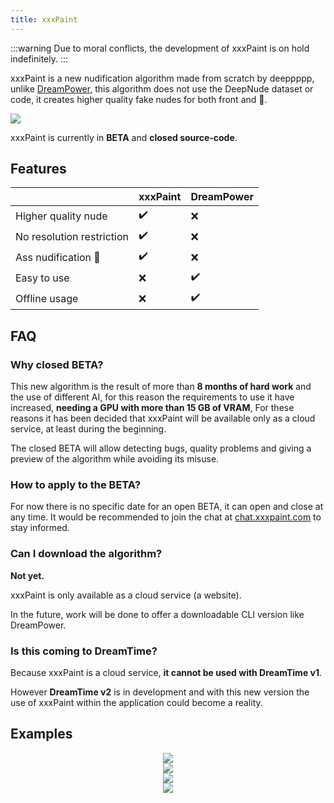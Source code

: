 ```yaml
---
title: xxxPaint
---
```



:::warning
Due to moral conflicts, the development of xxxPaint is on hold indefinitely.
:::

xxxPaint is a new nudification algorithm made from scratch by deeppppp, unlike [DreamPower](/docs/dreampower), this algorithm does not use the DeepNude dataset or code, it creates higher quality fake nudes for both front and 🍑.

![](/img/screely-1589684389844.png)

xxxPaint is currently in **BETA** and **closed source-code**.

## Features

|                           | xxxPaint | DreamPower |
| ------------------------- | -------- | ---------- |
| Higher quality nude       | ✔️        | ❌          |
| No resolution restriction | ✔️        | ❌          |
| Ass nudification 🍑        | ✔️        | ❌          |
| Easy to use               | ❌        | ✔️          |
| Offline usage             | ❌        | ✔️          |

## FAQ

### Why closed BETA?

This new algorithm is the result of more than **8 months of hard work** and the use of different AI, for this reason the requirements to use it have increased, **needing a GPU with more than 15 GB of VRAM**, For these reasons it has been decided that xxxPaint will be available only as a cloud service, at least during the beginning.

The closed BETA will allow detecting bugs, quality problems and giving a preview of the algorithm while avoiding its misuse.

### How to apply to the BETA?

For now there is no specific date for an open BETA, it can open and close at any time. It would be recommended to join the chat at [chat.xxxpaint.com](https://chat.xxxpaint.com) to stay informed.

### Can I download the algorithm?

**Not yet.**

xxxPaint is only available as a cloud service (a website).

In the future, work will be done to offer a downloadable CLI version like DreamPower.

### Is this coming to DreamTime?

Because xxxPaint is a cloud service, **it cannot be used with DreamTime v1**.

However **DreamTime v2** is in development and with this new version the use of xxxPaint within the application could become a reality.


## Examples

<div align="center" className="row">
  <div className="col col--6"><img src="/img/xxxpaint/Selena-Gomez-29.jpg" style={{ height: 373 }} /></div>
  <div className="col col--6"><img src="/img/xxxpaint/Selena-Gomez-29-psd1.jpg" style={{ height: 373 }} /></div>
</div>

<div align="center" className="row">
  <div className="col col--6"><img src="/img/xxxpaint/gemma-atkinson-topless-pictures-768x1024.jpg" style={{ height: 373 }} /></div>
  <div className="col col--6"><img src="/img/xxxpaint/xxxpaint_963b4076dc962.png" style={{ height: 373 }} /></div>
</div>
